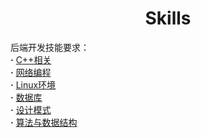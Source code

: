 # <center>Skills</center>
后端开发技能要求：  
**·** [C++相关]()  
**·** [网络编程]()  
**·** [Linux环境]()  
**·** [数据库]()  
**·** [设计模式]()  
**·** [算法与数据结构]()  
